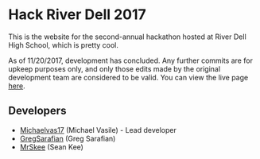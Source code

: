 # Hack River Dell 2017
This is the website for the second-annual hackathon hosted at River Dell High School, which is pretty cool.

As of 11/20/2017, development has concluded. Any further commits are for upkeep purposes only, and only those edits made by the original development team are considered to be valid. You can view the live page [here](http://hackrd.github.io/2017).

## Developers
- [Michaelvas17](https://github.com/Michaelvas17) (Michael Vasile) - Lead developer
- [GregSarafian](https://github.com/GregSarafian) (Greg Sarafian)
- [MrSkee](https://github.com/MrSkee) (Sean Kee)
